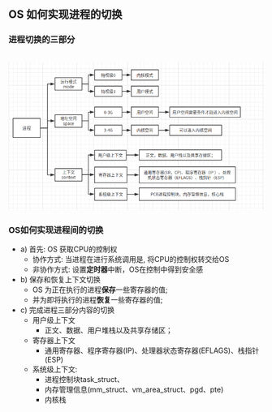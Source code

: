 ## OS 如何实现进程的切换

### 进程切换的三部分

​	![process_status.png](/OS/photo/process_status.png)

### OS如何实现进程间的切换

- a) 首先: OS 获取CPU的控制权
  - 协作方式: 当进程在进行系统调用是, 将CPU的控制权转交给OS
  - 非协作方式: 设置**定时器**中断，OS在控制中得到安全感
- b) 保存和恢复上下文切换
  - OS 为正在执行的进程**保存**一些寄存器的值;
  - 并为即将执行的进程**恢复**一些寄存器的值;
- c) 完成进程三部分内容的切换
  - 用户级上下文
    - 正文、数据、用户堆栈以及共享存储区；
  - 寄存器上下文
    - 通用寄存器、程序寄存器(IP)、处理器状态寄存器(EFLAGS)、栈指针(ESP)
  - 系统级上下文: 
    - 进程控制块task_struct、
    - 内存管理信息(mm_struct、vm_area_struct、pgd、pte)
    - 内核栈
